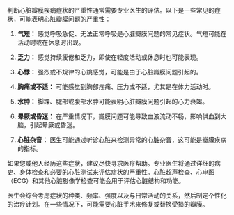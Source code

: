 判断心脏瓣膜疾病症状的严重性通常需要专业医生的评估。以下是一些常见的症状，可能表明心脏瓣膜问题的严重性：

1. **气短：** 感觉呼吸急促、无法正常呼吸是心脏瓣膜问题的常见症状。气短可能在活动时或在休息时出现。

2. **乏力：** 感觉持续疲倦和乏力，即使在轻度活动或休息时也可能表现。

3. **心悸：** 强烈或不规律的心跳感觉，可能是由于心脏瓣膜问题引起的。

4. **胸痛或不适：** 可能感觉到胸部疼痛、压力或不适，尤其是在体力活动时。

5. **水肿：** 脚踝、腿部或腹部水肿可能表明心脏瓣膜问题引起的心力衰竭。

6. **晕厥或昏迷：** 在严重情况下，瓣膜问题可能导致血液流动不畅，影响供血到大脑，引起晕厥或昏迷。

7. **心脏杂音：** 医生可能通过听诊心脏来检测异常的心脏杂音，这可能是瓣膜疾病的指标。

如果您或他人经历这些症状，建议尽快寻求医疗帮助。专业医生将通过详细的病史、身体检查和必要的心脏测试来评估症状的严重性。心脏超声检查、心电图（ECG）和其他心脏影像学检查可能会用于评估心脏结构和功能。

医生会综合考虑症状的种类、频率、强度以及与日常活动的关系，然后制定个性化的治疗计划。在一些情况下，可能需要心脏手术来修复或替换受损的瓣膜。